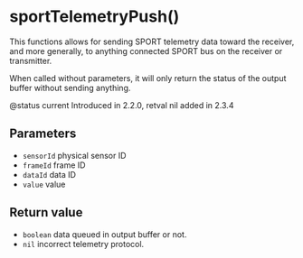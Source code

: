 # sportTelemetryPush\(\)

This functions allows for sending SPORT telemetry data toward the receiver, and more generally, to anything connected SPORT bus on the receiver or transmitter.

When called without parameters, it will only return the status of the output buffer without sending anything.

@status current Introduced in 2.2.0, retval nil added in 2.3.4

## Parameters

* `sensorId` physical sensor ID
* `frameId` frame ID
* `dataId` data ID
* `value` value

## Return value

* `boolean` data queued in output buffer or not.
* `nil` incorrect telemetry protocol.

